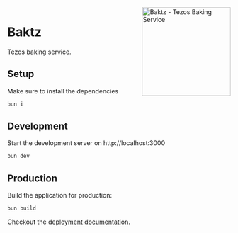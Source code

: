 <img src="assets/images/baktz-logo.svg" alt="Baktz - Tezos Baking Service" style="float: right; margin-left: 20px; margin-bottom: 20px;" width="200">

# Baktz
Tezos baking service.

## Setup

Make sure to install the dependencies

```bash
bun i
```

## Development

Start the development server on http://localhost:3000

```bash
bun dev
```

## Production

Build the application for production:

```bash
bun build
```

Checkout the [deployment documentation](https://v3.nuxtjs.org/docs/deployment).